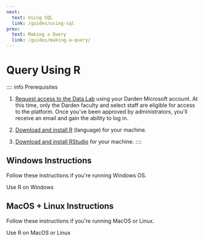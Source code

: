 ```yaml
---
next:
  text: Using SQL
  link: /guides/using-sql
prev: 
  text: Making a Query
  link: /guides/making-a-query/
---
```


<script setup>
import ActionButton from '../../../../.vitepress/theme/components/ActionButton.vue'
import CenterLevel from '../../../../.vitepress/theme/components/CenterLevel.vue'
import ImageFrame from '../../../../.vitepress/theme/components/ImageFrame.vue'
</script>

# Query Using R

:::: info Prerequisites
1. [Request access to the Data Lab](https://servicedesk.darden.virginia.edu/support/catalog/items/90) using your Darden Microsoft account. At this time, only the Darden faculty and select staff are eligible for access to the platform. Once you've been approved by administrators, you'll receive an email and gain the ability to log in. 

2. [Download and install R](https://cloud.r-project.org/) (language) for your machine.

3. [Download and install RStudio](https://posit.co/download/rstudio-desktop/) for your machine.
::::

## Windows Instructions
Follow these instructions if you're running Windows OS. 

<CenterLevel>
  <ActionButton href='./on-windows' target=''>Use R on Windows</ActionButton>
</CenterLevel>


## MacOS + Linux Instructions
Follow these instructions if you're running MacOS or Linux. 

<CenterLevel>
  <ActionButton href='./on-mac-or-linux' target=''>Use R on MacOS or Linux</ActionButton>
</CenterLevel>


